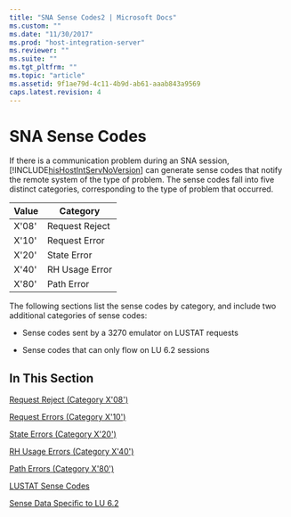 ```yaml
---
title: "SNA Sense Codes2 | Microsoft Docs"
ms.custom: ""
ms.date: "11/30/2017"
ms.prod: "host-integration-server"
ms.reviewer: ""
ms.suite: ""
ms.tgt_pltfrm: ""
ms.topic: "article"
ms.assetid: 9f1ae79d-4c11-4b9d-ab61-aaab843a9569
caps.latest.revision: 4
---
```

# SNA Sense Codes
If there is a communication problem during an SNA session, [!INCLUDE[hisHostIntServNoVersion](../includes/hishostintservnoversion-md.md)] can generate sense codes that notify the remote system of the type of problem. The sense codes fall into five distinct categories, corresponding to the type of problem that occurred.  
  
|Value|Category|  
|-----------|--------------|  
|X'08'|Request Reject|  
|X'10'|Request Error|  
|X'20'|State Error|  
|X'40'|RH Usage Error|  
|X'80'|Path Error|  
  
 The following sections list the sense codes by category, and include two additional categories of sense codes:  
  
-   Sense codes sent by a 3270 emulator on LUSTAT requests  
  
-   Sense codes that can only flow on LU 6.2 sessions  
  
## In This Section  
 [Request Reject (Category X'08')](../HIS2010/request-reject-category-x-08-2.md)  
  
 [Request Errors (Category X'10')](../HIS2010/request-errors-category-x-10-1.md)  
  
 [State Errors (Category X'20')](../HIS2010/state-errors-category-x-20-2.md)  
  
 [RH Usage Errors (Category X'40')](../HIS2010/rh-usage-errors-category-x-40-2.md)  
  
 [Path Errors (Category X'80')](../HIS2010/path-errors-category-x-80-1.md)  
  
 [LUSTAT Sense Codes](../HIS2010/lustat-sense-codes2.md)  
  
 [Sense Data Specific to LU 6.2](../HIS2010/sense-data-specific-to-lu-6-22.md)